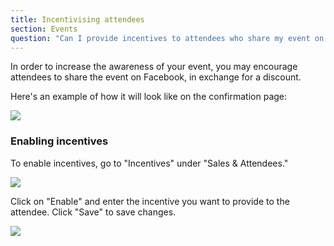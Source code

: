 ```yaml
---
title: Incentivising attendees
section: Events
question: "Can I provide incentives to attendees who share my event on Facebook?"
---
```


In order to increase the awareness of your event, you may encourage attendees to share the event on Facebook, in exchange for a discount.

Here's an example of how it will look like on the confirmation page:

![](http://i.imgur.com/rRWaCPn.png)


### Enabling incentives

To enable incentives, go to "Incentives" under "Sales & Attendees."

![](http://i.imgur.com/v2LHSFC.png)


Click on "Enable" and enter the incentive you want to provide to the attendee. Click "Save" to save changes.

![](http://i.imgur.com/68i4gXx.png)


